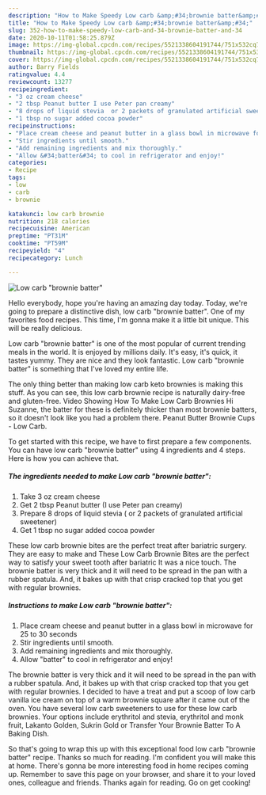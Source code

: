 ```yaml
---
description: "How to Make Speedy Low carb &amp;#34;brownie batter&amp;#34;"
title: "How to Make Speedy Low carb &amp;#34;brownie batter&amp;#34;"
slug: 352-how-to-make-speedy-low-carb-and-34-brownie-batter-and-34
date: 2020-10-11T01:58:25.879Z
image: https://img-global.cpcdn.com/recipes/5521338604191744/751x532cq70/low-carb-brownie-batter-recipe-main-photo.jpg
thumbnail: https://img-global.cpcdn.com/recipes/5521338604191744/751x532cq70/low-carb-brownie-batter-recipe-main-photo.jpg
cover: https://img-global.cpcdn.com/recipes/5521338604191744/751x532cq70/low-carb-brownie-batter-recipe-main-photo.jpg
author: Barry Fields
ratingvalue: 4.4
reviewcount: 13277
recipeingredient:
- "3 oz cream cheese"
- "2 tbsp Peanut butter I use Peter pan creamy"
- "8 drops of liquid stevia  or 2 packets of granulated artificial sweetener"
- "1 tbsp no sugar added cocoa powder"
recipeinstructions:
- "Place cream cheese and peanut butter in a glass bowl in microwave for 25 to 30 seconds"
- "Stir ingredients until smooth."
- "Add remaining ingredients and mix thoroughly."
- "Allow &#34;batter&#34; to cool in refrigerator and enjoy!"
categories:
- Recipe
tags:
- low
- carb
- brownie

katakunci: low carb brownie 
nutrition: 218 calories
recipecuisine: American
preptime: "PT31M"
cooktime: "PT59M"
recipeyield: "4"
recipecategory: Lunch

---
```



![Low carb &#34;brownie batter&#34;](https://img-global.cpcdn.com/recipes/5521338604191744/751x532cq70/low-carb-brownie-batter-recipe-main-photo.jpg)

Hello everybody, hope you're having an amazing day today. Today, we're going to prepare a distinctive dish, low carb &#34;brownie batter&#34;. One of my favorites food recipes. This time, I'm gonna make it a little bit unique. This will be really delicious.

Low carb &#34;brownie batter&#34; is one of the most popular of current trending meals in the world. It is enjoyed by millions daily. It's easy, it's quick, it tastes yummy. They are nice and they look fantastic. Low carb &#34;brownie batter&#34; is something that I've loved my entire life.

The only thing better than making low carb keto brownies is making this stuff. As you can see, this low carb brownie recipe is naturally dairy-free and gluten-free. Video Showing How To Make Low Carb Brownies Hi Suzanne, the batter for these is definitely thicker than most brownie batters, so it doesn&#39;t look like you had a problem there. Peanut Butter Brownie Cups - Low Carb.


To get started with this recipe, we have to first prepare a few components. You can have low carb &#34;brownie batter&#34; using 4 ingredients and 4 steps. Here is how you can achieve that.

<!--inarticleads1-->

##### The ingredients needed to make Low carb &#34;brownie batter&#34;:

1. Take 3 oz cream cheese
1. Get 2 tbsp Peanut butter (I use Peter pan creamy)
1. Prepare 8 drops of liquid stevia ( or 2 packets of granulated artificial sweetener)
1. Get 1 tbsp no sugar added cocoa powder


These low carb brownie bites are the perfect treat after bariatric surgery. They are easy to make and These Low Carb Brownie Bites are the perfect way to satisfy your sweet tooth after bariatric It was a nice touch. The brownie batter is very thick and it will need to be spread in the pan with a rubber spatula. And, it bakes up with that crisp cracked top that you get with regular brownies. 

<!--inarticleads2-->

##### Instructions to make Low carb &#34;brownie batter&#34;:

1. Place cream cheese and peanut butter in a glass bowl in microwave for 25 to 30 seconds
1. Stir ingredients until smooth.
1. Add remaining ingredients and mix thoroughly.
1. Allow &#34;batter&#34; to cool in refrigerator and enjoy!


The brownie batter is very thick and it will need to be spread in the pan with a rubber spatula. And, it bakes up with that crisp cracked top that you get with regular brownies. I decided to have a treat and put a scoop of low carb vanilla ice cream on top of a warm brownie square after it came out of the oven. You have several low carb sweeteners to use for these low carb brownies. Your options include erythritol and stevia, erythritol and monk fruit, Lakanto Golden, Sukrin Gold or Transfer Your Brownie Batter To A Baking Dish. 

So that's going to wrap this up with this exceptional food low carb &#34;brownie batter&#34; recipe. Thanks so much for reading. I'm confident you will make this at home. There's gonna be more interesting food in home recipes coming up. Remember to save this page on your browser, and share it to your loved ones, colleague and friends. Thanks again for reading. Go on get cooking!
